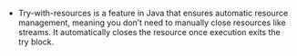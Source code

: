 - Try-with-resources is a feature in Java that ensures automatic resource management, meaning you don’t need to manually close resources like streams. It automatically closes the resource once execution exits the try block.